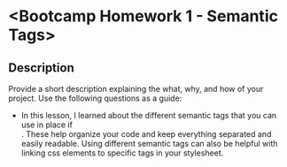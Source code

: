# <Bootcamp Homework 1 - Semantic Tags>

## Description

Provide a short description explaining the what, why, and how of your project. Use the following questions as a guide:

- In this lesson, I learned about the different semantic tags that you can use in place if <div>. These help organize your code and keep everything separated and easily readable. Using different semantic tags can also be helpful with linking css elements to specific tags in your stylesheet.